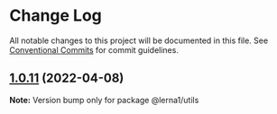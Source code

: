 # Change Log

All notable changes to this project will be documented in this file.
See [Conventional Commits](https://conventionalcommits.org) for commit guidelines.

## [1.0.11](https://github.com/it-fuhao/lerna1/compare/@lerna1/utils@1.0.10...@lerna1/utils@1.0.11) (2022-04-08)

**Note:** Version bump only for package @lerna1/utils
